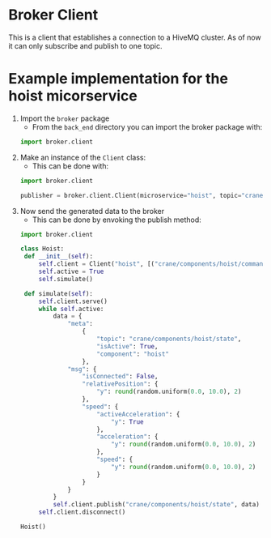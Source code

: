 # Broker Client
This is a client that establishes a connection to a HiveMQ cluster.
As of now it can only subscribe and publish to one topic.

# Example implementation for the hoist micorservice
1.  Import the `broker` package 
    - From the `back_end` directory you can import the broker package with:
    ```python
    import broker.client
    ```
2. Make an instance of the `Client` class:
   - This can be done with:
   ```python
   import broker.client
   
   publisher = broker.client.Client(microservice="hoist", topic="crane/components/hoist/state", qos=0, subscribe=True) 
   ```
3. Now send the generated data to the broker
   - This can be done by envoking the publish method:
   ```python
   import broker.client
   
   class Hoist:
    def __init__(self):
        self.client = Client("hoist", [("crane/components/hoist/command", 0)])
        self.active = True
        self.simulate()

    def simulate(self):
        self.client.serve()
        while self.active:
            data = {
                "meta":
                    {
                        "topic": "crane/components/hoist/state",
                        "isActive": True,
                        "component": "hoist"
                    },
                "msg": {
                    "isConnected": False,
                    "relativePosition": {
                        "y": round(random.uniform(0.0, 10.0), 2)
                    },
                    "speed": {
                        "activeAcceleration": {
                            "y": True
                        },
                        "acceleration": {
                            "y": round(random.uniform(0.0, 10.0), 2)
                        },
                        "speed": {
                            "y": round(random.uniform(0.0, 10.0), 2)
                        }
                    }
                }
            }
            self.client.publish("crane/components/hoist/state", data)
        self.client.disconnect()

   Hoist()
   ```
